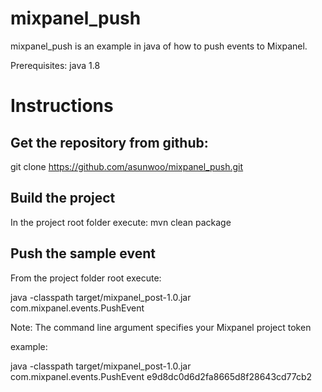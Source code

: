 # mixpanel_push
mixpanel_push is an example in java of how to push events to Mixpanel.

Prerequisites: java 1.8

# Instructions

## Get the repository from github:
git clone https://github.com/asunwoo/mixpanel_push.git

## Build the project
In the project root folder execute:
mvn clean package

## Push the sample event
From the project folder root execute:

java -classpath target/mixpanel_post-1.0.jar com.mixpanel.events.PushEvent <mixpanel token>

Note: The command line argument <mixpanel token> specifies your Mixpanel project token

example:

java -classpath target/mixpanel_post-1.0.jar com.mixpanel.events.PushEvent e9d8dc0d6d2fa8665d8f28643cd77cb2
